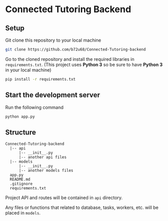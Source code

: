 # Connected Tutoring Backend

## Setup

Git clone this repository to your local machine

```bash
git clone https://github.com/b72u68/Connected-Tutoring-backend
```

Go to the cloned repository and install the required libraries in `requirements.txt`. 
(This project uses __Python 3__ so be sure to have __Python 3__ in your local machine)

```bash
pip install -r requirements.txt
```

## Start the development server

Run the following command

```bash
python app.py
```

## Structure

```
Connected-Tutoring-backend
  |-- api
      |-- __init__.py
      |-- another api files
  |-- models
      |-- __init__.py
      |-- another models files
  app.py
  README.md
  .gitignore
  requirements.txt
```
  
Project API and routes will be contained in `api` directory. 

Any files or functions that related to database, tasks, workers, etc. will be placed in `models`.
